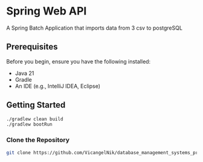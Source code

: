 # Spring Web API

A Spring Batch Application that imports data from 3 csv to postgreSQL

## Prerequisites

Before you begin, ensure you have the following installed:

- Java 21
- Gradle
- An IDE (e.g., IntelliJ IDEA, Eclipse)

## Getting Started

```bash
./gradlew clean build
./gradlew bootRun
```

### Clone the Repository

```bash
git clone https://github.com/VicangelNik/database_management_systems_programming_project_spring_batch_1.git
